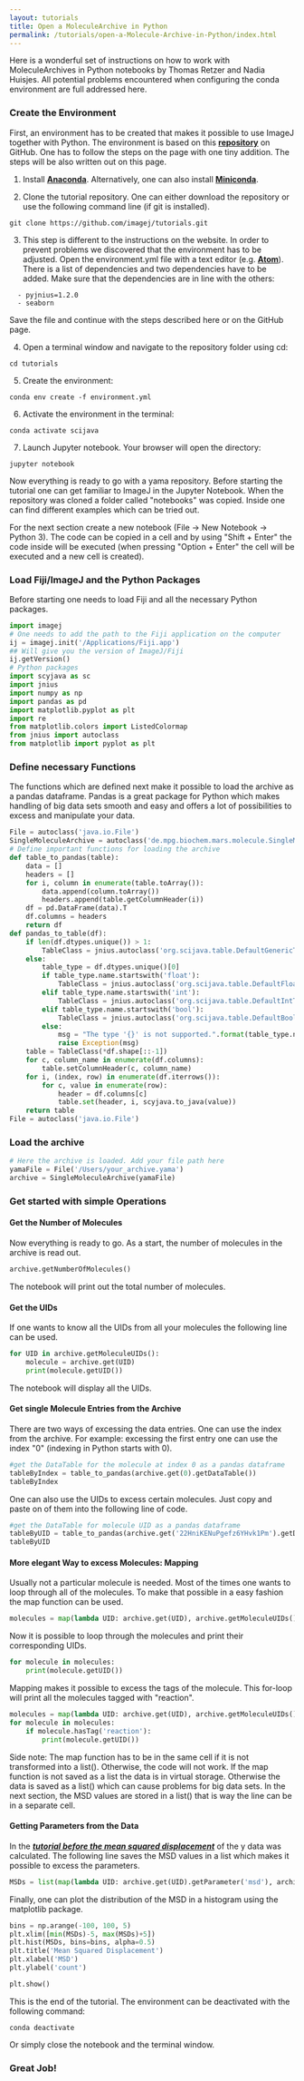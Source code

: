 ```yaml
---
layout: tutorials
title: Open a MoleculeArchive in Python
permalink: /tutorials/open-a-Molecule-Archive-in-Python/index.html
---
```


Here is a wonderful set of instructions on how to work with MoleculeArchives in Python notebooks by Thomas Retzer and Nadia Huisjes. All potential problems encountered when configuring the conda environment are full addressed here.

### Create the Environment
First, an environment has to be created that makes it possible to use ImageJ together with Python. The environment is based on this **[repository](https://github.com/imagej/tutorials)** on GitHub. One has to follow the steps on the page with one tiny addition. The steps will be also written out on this page.  

1. Install **[Anaconda](https://www.anaconda.com/distribution/)**. Alternatively, one can also install **[Miniconda](https://conda.io/miniconda.html)**.

2. Clone the tutorial repository. One can either download the repository or use the following command line (if git is installed).
```terminal
git clone https://github.com/imagej/tutorials.git
```
3. This step is different to the instructions on the website. In order to prevent problems we discovered that the environment has to be adjusted. Open the environment.yml
file with a text editor (e.g. **[Atom](https://atom.io)**). There is a list of dependencies and two dependencies have to be added. Make sure that the dependencies are in line with the others:
```terminal
  - pyjnius=1.2.0
  - seaborn
```
Save the file and continue with the steps described here or on the GitHub page.

4. Open a terminal window and navigate to the repository folder using cd:
```terminal
cd tutorials
```

5. Create the environment:
```terminal
conda env create -f environment.yml
```

6. Activate the environment in the terminal:
```terminal
conda activate scijava
```

7. Launch Jupyter notebook. Your browser will open the directory:
```terminal
jupyter notebook
```

Now everything is ready to go with a yama repository. Before starting the tutorial one can get familiar to ImageJ in the Jupyter Notebook. When the repository was cloned
a folder called "notebooks" was copied. Inside one can find different examples which can be tried out.

For the next section create a new notebook (File -> New Notebook -> Python 3). The code can be copied in a cell and by using "Shift + Enter" the code inside will be executed (when pressing "Option + Enter" the cell will be executed and a new cell is created).

### Load Fiji/ImageJ and the Python Packages
Before starting one needs to load Fiji and all the necessary Python packages.
```python
import imagej
# One needs to add the path to the Fiji application on the computer
ij = imagej.init('/Applications/Fiji.app')
## Will give you the version of ImageJ/Fiji
ij.getVersion()
# Python packages
import scyjava as sc
import jnius
import numpy as np
import pandas as pd
import matplotlib.pyplot as plt
import re
from matplotlib.colors import ListedColormap
from jnius import autoclass
from matplotlib import pyplot as plt
```

### Define necessary Functions
The functions which are defined next make it possible to load the archive as a pandas dataframe. Pandas is a great package for Python which makes handling of big data sets smooth and easy and offers a lot of possibilities to excess and manipulate your data.
```python
File = autoclass('java.io.File')
SingleMoleculeArchive = autoclass('de.mpg.biochem.mars.molecule.SingleMoleculeArchive')
# Define important functions for loading the archive
def table_to_pandas(table):
    data = []
    headers = []
    for i, column in enumerate(table.toArray()):
        data.append(column.toArray())
        headers.append(table.getColumnHeader(i))
    df = pd.DataFrame(data).T
    df.columns = headers
    return df
def pandas_to_table(df):
    if len(df.dtypes.unique()) > 1:
        TableClass = jnius.autoclass('org.scijava.table.DefaultGenericTable')
    else:
        table_type = df.dtypes.unique()[0]
        if table_type.name.startswith('float'):
            TableClass = jnius.autoclass('org.scijava.table.DefaultFloatTable')
        elif table_type.name.startswith('int'):
            TableClass = jnius.autoclass('org.scijava.table.DefaultIntTable')
        elif table_type.name.startswith('bool'):
            TableClass = jnius.autoclass('org.scijava.table.DefaultBoolTable')
        else:
            msg = "The type '{}' is not supported.".format(table_type.name)
            raise Exception(msg)
    table = TableClass(*df.shape[::-1])
    for c, column_name in enumerate(df.columns):
        table.setColumnHeader(c, column_name)
    for i, (index, row) in enumerate(df.iterrows()):
        for c, value in enumerate(row):
            header = df.columns[c]
            table.set(header, i, scyjava.to_java(value))
    return table
File = autoclass('java.io.File')
```
### Load the archive
```python
# Here the archive is loaded. Add your file path here
yamaFile = File('/Users/your_archive.yama')
archive = SingleMoleculeArchive(yamaFile)
```
### Get started with simple Operations
#### Get the Number of Molecules
Now everything is ready to go. As a start, the number of molecules in the archive is read out.
```python
archive.getNumberOfMolecules()
```
The notebook will print out the total number of molecules.
#### Get the UIDs
If one wants to know all the UIDs from all your molecules the following line can be used.
```python
for UID in archive.getMoleculeUIDs():
    molecule = archive.get(UID)
    print(molecule.getUID())
```
The notebook will display all the UIDs.

#### Get single Molecule Entries from the Archive
There are two ways of excessing the data entries. One can use the index from the archive. For example: excessing the first entry one can use the index "0" (indexing in Python starts with 0).
```python
#get the DataTable for the molecule at index 0 as a pandas dataframe
tableByIndex = table_to_pandas(archive.get(0).getDataTable())
tableByIndex
```
One can also use the UIDs to excess certain molecules. Just
copy and paste on of them into the following line of code.

```python
#get the DataTable for molecule UID as a pandas dataframe
tableByUID = table_to_pandas(archive.get('22HniKENuPgefz6YHvk1Pm').getDataTable())
tableByUID
```
#### More elegant Way to excess Molecules: Mapping
Usually not a particular molecule is needed. Most of the times one wants to loop through all of the molecules. To make that possible in a easy fashion the map function can be used.
```python
molecules = map(lambda UID: archive.get(UID), archive.getMoleculeUIDs())
```
Now it is possible to loop through the molecules and print their corresponding UIDs.
```python
for molecule in molecules:
    print(molecule.getUID())    
```
Mapping makes it possible to excess the tags of the molecule. This for-loop will print all the molecules tagged with "reaction".

```python
molecules = map(lambda UID: archive.get(UID), archive.getMoleculeUIDs())
for molecule in molecules:
    if molecule.hasTag('reaction'):
        print(molecule.getUID())
```
Side note: The map function has to be in the same cell if it is not transformed into a list(). Otherwise, the code will not work. If the map function is not saved as a list the data is in virtual storage. Otherwise the data is saved as a list() which can cause problems for big data sets. In the next section, the MSD values are stored in a list() that is way the line can be in a separate cell.

#### Getting Parameters from the Data
In the ***[tutorial before the mean squared displacement](https://duderstadt-lab.github.io/mars-docs/tutorials/calculate-msd/)*** of the y data was calculated. The following line saves the MSD values in a list which makes it possible to excess the parameters.
```python
MSDs = list(map(lambda UID: archive.get(UID).getParameter('msd'), archive.getMoleculeUIDs()))
```
Finally, one can plot the distribution of the MSD in a histogram using the matplotlib package.
```python
bins = np.arange(-100, 100, 5)
plt.xlim([min(MSDs)-5, max(MSDs)+5])
plt.hist(MSDs, bins=bins, alpha=0.5)
plt.title('Mean Squared Displacement')
plt.xlabel('MSD')
plt.ylabel('count')

plt.show()
```

This is the end of the tutorial. The environment can be deactivated with the following
command:
```terminal
conda deactivate
```

Or simply close the notebook and the terminal window.


### Great Job!
